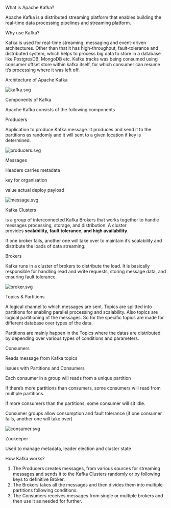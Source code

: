 What is Apache Kafka?

Apache Kafka is a distributed streaming platform that enables building the real-time data processing pipelines and streaming platform. 

Why use Kafka?

Kafka is used for real-time streaming, messaging and event-driven architectures. Other than that it has high-throughput, fault-tolerance and distributed system, which helps to process big data to store in a database like PostgresDB, MongoDB etc. Kafka tracks was being consumed using consumer offset store within kafka itself, for which  consumer can resume it’s processing where it was left off.

Architecture of Apache Kafka

![kafka.svg](attachment:1f5cb20e-a465-4147-ba9c-a4e9f5ad163f:kafka.svg)

Components of Kafka

Apache Kafka consists of the following components

Producers

Application to produce Kafka message. It produces and send it to the partitions as randomly and it will sent to a given location if key is determined.

![producers.svg](attachment:d8d4dcc0-e7c2-448d-a826-9ded3b85e200:producers.svg)

Messages

Headers carries metadata

key for organisation

value actual deploy payload

![message.svg](attachment:c28376f9-422a-4337-9908-99dcc53f4c96:message.svg)

Kafka Clusters 

is a group of interconnected Kafka Brokers that works together to handle messages processing, storage, and distribution. A cluster provides **scalability, fault tolerance, and high availability**.

If one broker fails, another one will take over to maintain it’s scalability and distribute the loads of data streaming.

Brokers

Kafka runs in a cluster of brokers to distribute the load. It is basically responsible for handling read and write requests, storing message data, and ensuring fault tolerance.

![broker.svg](attachment:b19c7e4f-9f45-4da8-8e81-fedcc9418d3c:broker.svg)

Topics & Partitions

A logical channel to which messages are sent. Topics are splitted into partitions for enabling parallel processing and scalability. Also topics are logical partitioning of the messages. So for the specific topics are made for different database over types of the data.

Partitions are mainly happen in the Topics where the datas are distributed by depending over various types of conditions and parameters.

Consumers

Reads message from Kafka topics

Issues with Partitions and Consumers

Each consumer in a group will reads from a unique partition

If there’s more partitions than consumers, some consumers will read from multiple partitions.

If more consumers than the partitions, some consumer will sit idle.

Consumer groups allow consumption and fault tolerance (if one consumer fails, another one will take over)

![consumer.svg](attachment:d4b87866-ebd0-4340-bdb6-d01d897a07c7:consumer.svg)

Zookeeper

Used to manage metadata, leader election and cluster state

How Kafka works?

1. The Producers creates messages, from various sources for streaming messages and sends it to the Kafka Clusters randomly or by following keys to definitive Broker.
2. The Brokers takes all the messages and then divides them into multiple partitions following conditions.
3. The Consumers receives messages from single or multiple brokers and then use it as needed for further.